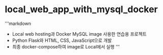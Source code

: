 # local_web_app_with_mysql_docker
'''markdown
- Local web hosting과 Docker MySQL image 사용한 연습용 프로젝트
- Python Flask와 HTML, CSS, JavaScript으로 개발
- 최종 docker-compose하여 image로 Local에서 실행
'''
